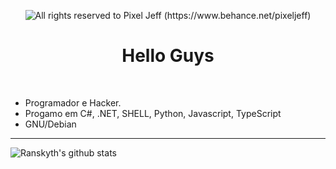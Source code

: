 <p align="center">
  <img alt="All rights reserved to Pixel Jeff (https://www.behance.net/pixeljeff)" src="https://mir-s3-cdn-cf.behance.net/project_modules/max_632/38094b95235473.5e92ecc4409a8.gif" />
<br>
<h1 align="center">Hello Guys</h1>
<br>
  
  - Programador e Hacker.<br> 
  - Progamo em C#, .NET, SHELL, Python, Javascript, TypeScript<br>
  - GNU/Debian<br>

<hr>

![Ranskyth's github stats](https://github-readme-stats.vercel.app/api?username=GabrielLimaG3&show_icons=true&theme=radical)

</h1>
